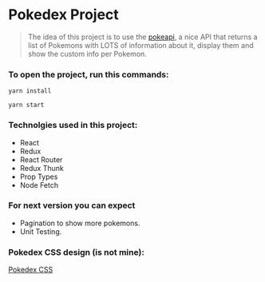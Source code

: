 # Pokedex Project

> The idea of this project is to use the [pokeapi](https://pokeapi.co/), a nice API that returns a list of Pokemons with LOTS of information about it, display them and show the custom info per Pokemon.

### To open the project, run this commands:
`yarn install`

`yarn start`

### Technolgies used in this project:
* React
* Redux
* React Router
* Redux Thunk
* Prop Types
* Node Fetch

### For next version you can expect
* Pagination to show more pokemons.
* Unit Testing.

### Pokedex CSS design (is not mine):
[Pokedex CSS](https://codepen.io/Bidji/pen/MYdPwo)